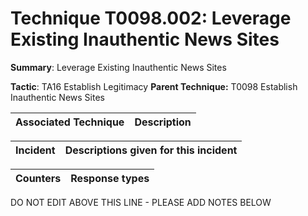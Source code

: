 # Technique T0098.002: Leverage Existing Inauthentic News Sites

**Summary**: Leverage Existing Inauthentic News Sites

**Tactic**: TA16 Establish Legitimacy           **Parent Technique:** T0098 Establish Inauthentic News Sites


| Associated Technique | Description |
| --------- | ------------------------- |



| Incident | Descriptions given for this incident |
| -------- | -------------------- |



| Counters | Response types |
| -------- | -------------- |


DO NOT EDIT ABOVE THIS LINE - PLEASE ADD NOTES BELOW